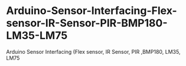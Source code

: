 # Arduino-Sensor-Interfacing-Flex-sensor-IR-Sensor-PIR-BMP180-LM35-LM75
Arduino Sensor Interfacing (Flex sensor, IR Sensor, PIR ,BMP180, LM35, LM75
